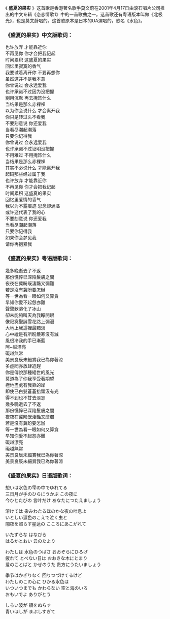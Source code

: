 

《 **盛夏的果实**
》这首歌是香港著名歌手莫文蔚在2001年4月17日由滚石唱片公司推出的中文专辑《恋恋情歌1》中的一首歌曲之一。这首歌还有粤语版本叫做《北极光》，也是莫文蔚唱的。这首歌原本是日本的UA演唱的，歌名《水色》。

### 《盛夏的果实》中文版歌词：

也许放弃 才能靠近你  
不再见你 你才会把我记起  
时间累积 这盛夏的果实  
回忆里寂寞的香气  
我要试着离开你 不要再想你  
虽然这并不是我本意  
你曾说过 会永远爱我  
也许承诺不过因为没把握  
别用沉默 再去掩饰什么  
当结果是那么赤裸裸  
以为你会说什么 才会离开我  
你只是转过头不看我  
不要刻意说 你还爱我  
当看尽潮起潮落  
只要你记得我  
你曾说过 会永远爱我  
也许承诺不过证明没把握  
不用难过 不用掩饰什么  
当结果是那么赤裸裸  
其实不必说什么 才能离开我  
起码那些经过属于我  
也许放弃 才能靠近你  
不再见你 你才会把我记起  
时间累积 这盛夏的果实  
回忆里爱情的香气  
我以为不露痕迹 思念却满溢  
或许这代表了我的心  
不要刻意说 你还爱我  
当看尽潮起潮落  
只要你记得我  
如果你会梦见我  
请你再抱紧我

### 《盛夏的果实》粤语版歌词：

幾多晚逝去了不返  
那份憔悴已深陷髮膚之間  
夜夜在冀盼既淒豔又彌難  
若是沒有冀盼要怎辦  
等一世為看一眼如何又算貪  
早知你愛不起怨亦難  
聲聲歎溶化了冰山  
卻未能夠叫天為我睜開眼  
像寂寞聖誕雪花路上彌漫  
大地上我這裡最黯淡  
心中縱是有所盼嚴寒沒有減  
風很冷我的手已漸藍  
阿~越漂亮  
礙越無常  
美景良辰未細賞我已為你著涼  
多虛罔亦放肆追趕  
你是傳說那種絕世的風光  
莫道為了你我享受著期望  
極地盡處有我靠的岸  
即使已白髮蒼蒼抬頭沒有光  
得不到也不甘去淡忘  
幾多晚逝去了不返  
那份憔悴已深陷髮膚之間  
夜夜在冀盼既淒豔又糜爛  
若是沒有冀盼要怎辦  
等一世為看一眼如何又算貪  
早知你愛不起怨亦難  
礙越漂亮  
礙越無常  
美景良辰未細賞我已為你著涼  
美景良辰未細賞我已為你著涼

### 《盛夏的果实》日语版歌词：

想いは水色の雫の中でゆれてる  
三日月が手のひらにうかぶ この夜に  
今ひとたびの 言叶だけ あなたにつたえましょう

溶けては 染みわたるほのかな夜の吐息よ  
いとしい涙色のこえで泣く虫と  
闇夜を照らす星达の こころにあこがれて

いたずらな はなびら  
はるかとおい 云のたより

わたしは 水色のつばさ おおぞらにひろげ  
疲れて とべない日は おおきな木にとまり  
爱のことばと かぜのうた 贵方にうたいましょう

季节はかぎりなく 回りつづけてるけど  
わたしのこの心に ひかる水色は  
いついつまでも かわらない 空と海のいろ  
おもいでよ ありがとう

しろい波が 頬をぬらす  
青いほしが まぶしすぎて

